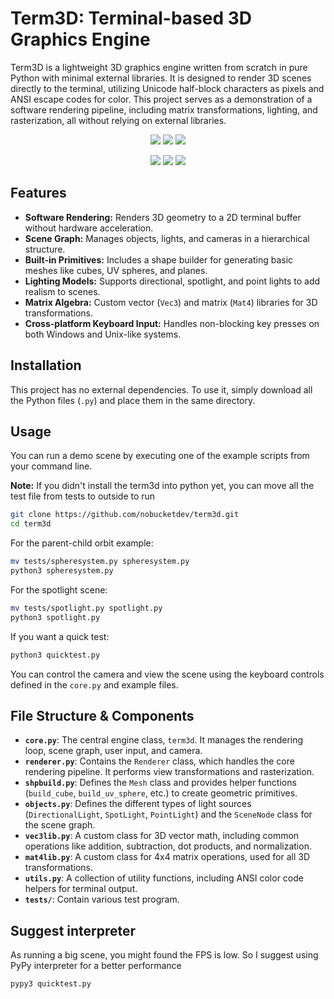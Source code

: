 # Term3D: Terminal-based 3D Graphics Engine

Term3D is a lightweight 3D graphics engine written from scratch in pure Python with minimal external libraries. It is designed to render 3D scenes directly to the terminal, utilizing Unicode half-block characters as pixels and ANSI escape codes for color. This project serves as a demonstration of a software rendering pipeline, including matrix transformations, lighting, and rasterization, all without relying on external libraries.

<p align="center">
  <a href="https://github.com/nobucketdev/term3d"><img src="https://img.shields.io/badge/term3d-009955?style=for-the-badge&logo=gnometerminal&logoColor=white" /></a>
  <img src="https://img.shields.io/badge/Python-3776AB?style=for-the-badge&logo=python&logoColor=white" />
  <a href="LICENSE.md"><img src="https://img.shields.io/badge/License-MIT-blue?style=for-the-badge" /></a>
</p>

<p align="center">
  <img src="https://img.shields.io/badge/Windows-0078D6?style=for-the-badge&logo=windows&logoColor=white" />
  <img src="https://img.shields.io/badge/Linux-FCC624?style=for-the-badge&logo=linux&logoColor=black" />
  <img src="https://img.shields.io/badge/macOS-333333?style=for-the-badge&logo=apple&logoColor=white" />
</p>

## Features

* **Software Rendering:** Renders 3D geometry to a 2D terminal buffer without hardware acceleration.
* **Scene Graph:** Manages objects, lights, and cameras in a hierarchical structure.
* **Built-in Primitives:** Includes a shape builder for generating basic meshes like cubes, UV spheres, and planes.
* **Lighting Models:** Supports directional, spotlight, and point lights to add realism to scenes.
* **Matrix Algebra:** Custom vector (`Vec3`) and matrix (`Mat4`) libraries for 3D transformations.
* **Cross-platform Keyboard Input:** Handles non-blocking key presses on both Windows and Unix-like systems.

## Installation

This project has no external dependencies. To use it, simply download all the Python files (`.py`) and place them in the same directory.

## Usage

You can run a demo scene by executing one of the example scripts from your command line.

**Note:** If you didn't install the term3d into python yet, you can move all the test file from tests to outside to run
```bash
git clone https://github.com/nobucketdev/term3d.git
cd term3d
```

For the parent-child orbit example:

```bash
mv tests/spheresystem.py spheresystem.py
python3 spheresystem.py
```

For the spotlight scene:

```bash
mv tests/spotlight.py spotlight.py
python3 spotlight.py
```
If you want a quick test:
```bash
python3 quicktest.py
```

You can control the camera and view the scene using the keyboard controls defined in the `core.py` and example files.

## File Structure & Components

* **`core.py`**: The central engine class, `term3d`. It manages the rendering loop, scene graph, user input, and camera.
* **`renderer.py`**: Contains the `Renderer` class, which handles the core rendering pipeline. It performs view transformations and rasterization.
* **`shpbuild.py`**: Defines the `Mesh` class and provides helper functions (`build_cube`, `build_uv_sphere`, etc.) to create geometric primitives.
* **`objects.py`**: Defines the different types of light sources (`DirectionalLight`, `SpotLight`, `PointLight`) and the `SceneNode` class for the scene graph.
* **`vec3lib.py`**: A custom class for 3D vector math, including common operations like addition, subtraction, dot products, and normalization.
* **`mat4lib.py`**: A custom class for 4x4 matrix operations, used for all 3D transformations.
* **`utils.py`**: A collection of utility functions, including ANSI color code helpers for terminal output.
* **`tests/`**: Contain various test program.

## Suggest interpreter
As running a big scene, you might found the FPS is low. So I suggest using PyPy interpreter for a better performance
```bash
pypy3 quicktest.py
```
